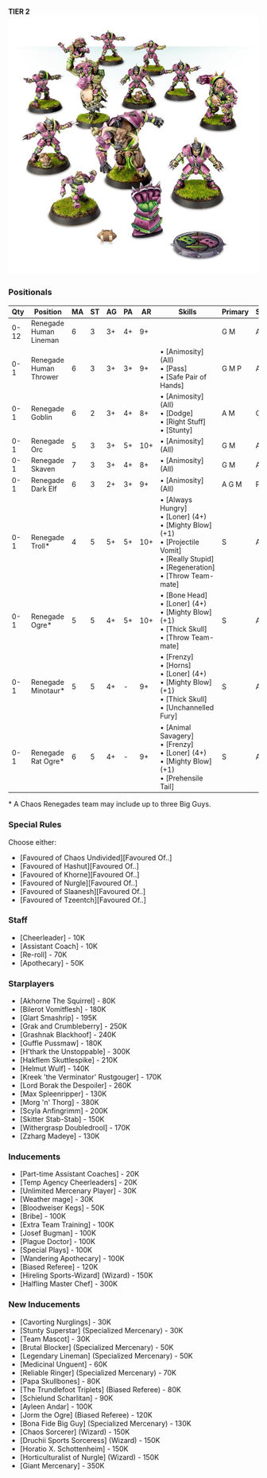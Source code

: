 ﻿**TIER 2**
![](../media/teams/BBChaosRenegades.jpg)

### Positionals

| Qty  | Position               | MA | ST | AG | PA  | AR  | Skills                                                                                                                                                       | Primary | Secondary | Cost |
| ---- | ---------------------- | - | - | -- | -- | --- | ------------------------------------------------------------------------------------------------------------------------------------------------------------ | ------- | --------- | ---- |
| 0-12 | Renegade Human Lineman | 6 | 3 | 3+ | 4+ | 9+  |                                                                                                                                                              | G M    | A S       | 50K  |
| 0-1  | Renegade Human Thrower | 6 | 3 | 3+ | 3+ | 9+  | • [Animosity] (All)<br /> • [Pass] <br /> • [Safe Pair of Hands]                                                                                                     | G M P   | A S       | 75K  |
| 0-1  | Renegade Goblin        | 6 | 2 | 3+ | 4+ | 8+  | • [Animosity] (All)<br /> • [Dodge] <br /> • [Right Stuff] <br /> • [Stunty]                                                                                         | A M    | G P       | 40K  |
| 0-1  | Renegade Orc           | 5 | 3 | 3+ | 5+ | 10+ | • [Animosity] (All)                                                                                                                                            | G M    | A S       | 50K  |
| 0-1  | Renegade Skaven        | 7 | 3 | 3+ | 4+ | 8+  | • [Animosity] (All)                                                                                                                                            | G M    | A S       | 50K  |
| 0-1  | Renegade Dark Elf      | 6 | 3 | 2+ | 3+ | 9+  | • [Animosity] (All)                                                                                                                                            | A G M   | P S       | 75K  |
| 0-1  | Renegade Troll\*       | 4 | 5 | 5+ | 5+ | 10+ | • [Always Hungry]<br /> • [Loner] (4+) <br /> • [Mighty Blow] (+1) <br /> • [Projectile Vomit] <br /> • [Really Stupid] <br /> • [Regeneration] <br /> • [Throw Team-mate] | S       | A G M     | 115K |
| 0-1  | Renegade Ogre\*        | 5 | 5 | 4+ | 5+ | 10+ | • [Bone Head]<br /> • [Loner] (4+) <br /> • [Mighty Blow] (+1) <br /> • [Thick Skull] <br /> • [Throw Team-mate]                                                         | S       | A G M     | 140K |
| 0-1  | Renegade Minotaur\*    | 5 | 5 | 4+ | -  | 9+  | • [Frenzy]<br /> • [Horns] <br /> • [Loner] (4+) <br /> • [Mighty Blow] (+1) <br /> • [Thick Skull] <br /> • [Unchannelled Fury]                                         | S       | A G M     | 150K |
| 0-1  | Renegade Rat Ogre\*    | 6 | 5 | 4+ | -  | 9+  | • [Animal Savagery]<br /> • [Frenzy] <br /> • [Loner] (4+) <br /> • [Mighty Blow] (+1) <br /> • [Prehensile Tail]                                                        | S       | A G M     | 150K |

\* A Chaos Renegades team may include up to three Big Guys.

### Special Rules

Choose either:

* [Favoured of Chaos Undivided][Favoured Of..]
* [Favoured of Hashut][Favoured Of..]
* [Favoured of Khorne][Favoured Of..]
* [Favoured of Nurgle][Favoured Of..]
* [Favoured of Slaanesh][Favoured Of..]
* [Favoured of Tzeentch][Favoured Of..]

### Staff

* [Cheerleader] - 10K
* [Assistant Coach] - 10K
* [Re-roll] - 70K
* [Apothecary]  - 50K

### Starplayers

* [Akhorne The Squirrel] - 80K
* [Bilerot Vomitflesh] - 180K
* [Glart Smashrip] - 195K
* [Grak and Crumbleberry] - 250K
* [Grashnak Blackhoof] - 240K
* [Guffle Pussmaw] - 180K
* [H'thark the Unstoppable] - 300K
* [Hakflem Skuttlespike] - 210K
* [Helmut Wulf] - 140K
* [Kreek 'the Verminator' Rustgouger] - 170K
* [Lord Borak the Despoiler] - 260K
* [Max Spleenripper] - 130K
* [Morg 'n' Thorg] - 380K
* [Scyla Anfingrimm] - 200K
* [Skitter Stab-Stab] - 150K
* [Withergrasp Doubledrool] - 170K
* [Zzharg Madeye] - 130K

### Inducements

* [Part-time Assistant Coaches] - 20K
* [Temp Agency Cheerleaders] - 20K
* [Unlimited Mercenary Player] - 30K
* [Weather mage] - 30K
* [Bloodweiser Kegs] - 50K
* [Bribe] - 100K
* [Extra Team Training] - 100K
* [Josef Bugman] - 100K
* [Plague Doctor] - 100K
* [Special Plays] - 100K
* [Wandering Apothecary] - 100K
* [Biased Referee] - 120K
* [Hireling Sports-Wizard] (Wizard) - 150K
* [Halfling Master Chef] - 300K

### New Inducements

* [Cavorting Nurglings] - 30K
* [Stunty Superstar] (Specialized Mercenary) - 30K
* [Team Mascot] - 30K
* [Brutal Blocker] (Specialized Mercenary) - 50K
* [Legendary Lineman] (Specialized Mercenary) - 50K
* [Medicinal Unguent] - 60K
* [Reliable Ringer] (Specialized Mercenary) - 70K
* [Papa Skullbones] - 80K
* [The Trundlefoot Triplets] (Biased Referee) - 80K
* [Schielund Scharlitan] - 90K
* [Ayleen Andar] - 100K
* [Jorm the Ogre] (Biased Referee) - 120K
* [Bona Fide Big Guy] (Specialized Mercenary) - 130K
* [Chaos Sorcerer] (Wizard) - 150K
* [Druchii Sports Sorceress] (Wizard) - 150K
* [Horatio X. Schottenheim] - 150K
* [Horticulturalist of Nurgle] (Wizard) - 150K
* [Giant Mercenary] - 350K
